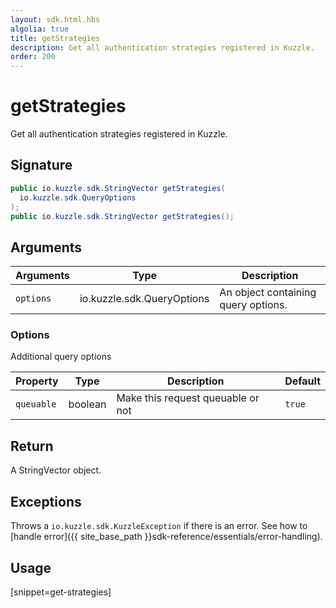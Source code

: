 ```yaml
---
layout: sdk.html.hbs
algolia: true
title: getStrategies
description: Get all authentication strategies registered in Kuzzle.
order: 200
---
```


# getStrategies

Get all authentication strategies registered in Kuzzle.

## Signature

```java
public io.kuzzle.sdk.StringVector getStrategies(
  io.kuzzle.sdk.QueryOptions
);
public io.kuzzle.sdk.StringVector getStrategies();
```

## Arguments

| Arguments    | Type    | Description
|--------------|---------|-------------
| `options`  | io.kuzzle.sdk.QueryOptions    | An object containing query options.

### **Options**

Additional query options

| Property     | Type    | Description                       | Default |
| ---------- | ------- | --------------------------------- | ------- |
| `queuable` | boolean | Make this request queuable or not | `true`  |

## Return

A StringVector object.

## Exceptions

Throws a `io.kuzzle.sdk.KuzzleException` if there is an error. See how to [handle error]({{ site_base_path }}sdk-reference/essentials/error-handling).

## Usage

[snippet=get-strategies]
